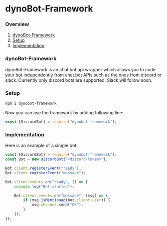 # dynoBot-Framework

### Overview
1. [dynoBot-Framework](#dynobot-framework)
2. [Setup](#setup)
3. [Implementation](#implementation)

### dynoBot-Framework
dynoBot-Framework is an chat bot api wrapper which allows you to code your bot independently from chat bot APIs such as the ones from discord or slack.
Currently only discord bots are supported. Slack will follow soon.

### Setup
`npm i dynobot-framework`

Now you can use the framework by adding following line:

```javascript
const {DiscordBot} = require("dynobot-framework");
```

### Implementation
Here is an example of a simple bot:
```javascript
const {DiscordBot} = require("dynobot-framework");
const Bot = new DiscordBot("<discord-token>");

Bot.client.registerEvent("ready");
Bot.client.registerEvent("message");

Bot.client.events.on("ready", () => {
	console.log("Bot started");

	Bot.client.events.on("message", (msg) => {
		if (msg.isMentioned(bot.client.user)) {
			msg.channel.send("OK");
		}
	});
});
```